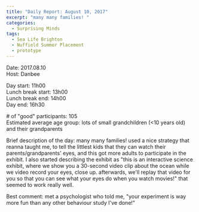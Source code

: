 ```yaml
---
title: "Daily Report: August 10, 2017"
excerpt: "many many families! "
categories:
  - Surprising Minds
tags:
  - Sea Life Brighton
  - Nuffield Summer Placement
  - prototype
---
```


Date: 2017.08.10    
Host: Danbee  

Day start: 11h00   
Lunch break start: 13h00  
Lunch break end: 14h00  
Day end: 16h30  

\# of "good" participants: 105  
Estimated average age group: lots of small grandchildren (<10 years old) and their grandparents

Brief description of the day: many many families! used a nice strategy that reanna taught me, to tell the littlest kids that they can watch their parents/grandparents' eyes, and this got more adults to participate in the exhibit. I also started describing the exhibit as "this is an interactive science exhibit, where we show you a 30-second video clip about the ocean while we video record your eyes, close up. afterwards, we'll replay that video for you so that you can see what your eyes do when you watch movies!" that seemed to work really well. 

Best comment: met a psychologist who told me, "your experiment is way more fun than any other behaviour study I've done!"
